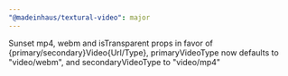 ```yaml
---
"@madeinhaus/textural-video": major
---
```


Sunset mp4, webm and isTransparent props in favor of {primary/secondary}Video{Url/Type}, primaryVideoType now defaults to "video/webm", and secondaryVideoType to "video/mp4"
